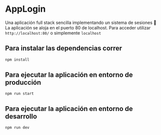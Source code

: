 # AppLogin

Una aplicación full stack sencilla implementando un sistema de sesiones 🔐
La aplicación se aloja en el puerto 80 de localhost.
Para acceder utilizar `http://localhost:80/` o simplemente `localhost`

## Para instalar las dependencias correr

```bash
npm install
```

## Para ejecutar la aplicación en entorno de producción

```
npm run start
```

## Para ejecutar la aplicación en entorno de desarrollo

```
npm run dev
```
